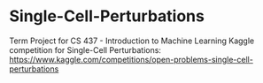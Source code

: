 # Single-Cell-Perturbations
Term Project for CS 437 - Introduction to Machine Learning
Kaggle competition for Single-Cell Perturbations:
https://www.kaggle.com/competitions/open-problems-single-cell-perturbations
